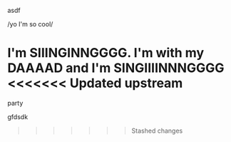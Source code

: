asdf


/yo I'm so cool/


I'm SIIINGINNGGGG. I'm with my DAAAAD and I'm SINGIIIINNNGGGG
<<<<<<< Updated upstream
=======


party 

gfdsdk
>>>>>>> Stashed changes
